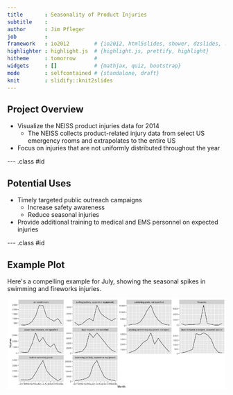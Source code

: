```yaml
---
title       : Seasonality of Product Injuries
subtitle    : 
author      : Jim Pfleger
job         : 
framework   : io2012        # {io2012, html5slides, shower, dzslides, ...}
highlighter : highlight.js  # {highlight.js, prettify, highlight}
hitheme     : tomorrow      # 
widgets     : []            # {mathjax, quiz, bootstrap}
mode        : selfcontained # {standalone, draft}
knit        : slidify::knit2slides
---
```


## Project Overview

* Visualize the NEISS product injuries data for 2014
  * The NEISS collects product-related injury data from select US emergency rooms and extrapolates to the entire US
* Focus on injuries that are not uniformly distributed throughout the year

--- .class #id 

## Potential Uses

* Timely targeted public outreach campaigns
  * Increase safety awareness
  * Reduce seasonal injuries
* Provide additional training to medical and EMS personnel on expected injuries

--- .class #id 

## Example Plot

Here's a compelling example for July, showing the seasonal spikes in swimming and fireworks injuries.

![plot of chunk unnamed-chunk-1](assets/fig/unnamed-chunk-1-1.png)



